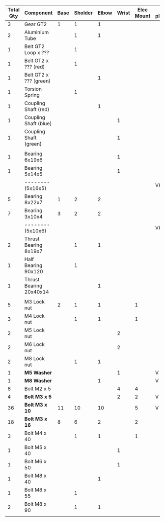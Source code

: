 


| Total Qty  | Component | Base | Sholder | Elbow | Wrist | Elec Mount |In place|
|------------|-----------|------|---------|-------|------ | -----------|--------|
| 3          | Gear GT2 | 1 | 1 | 1 |  |  |  |
| 2          | Aluminium Tube |  | 1 | 1 |  |  |  |
| 1          | Belt GT2 Loop x ??? |  | 1 |  |  |  |  |
| 1          | Belt GT2 x ??? (red) |  | 1 |  |  |  |  |
| 1          | Belt GT2 x ??? (green) |  |  | 1 |  |  |  |
| 1          | Torsion Spring |  | 1 |  |  |  |  |
| 1          | Coupling Shaft (red) |  |  | 1 |  |  |  |
| 1          | Coupling Shaft (blue) |  |  |  | 1 |  |  |
| 1          | Coupling Shaft (green) |  |  |  | 1 |  |  |
|  |  |  |  |  |  |  |  |
| 1          | Bearing 6x19x6 |  |  |  | 1 |  |  |
| 1          | Bearing 5x14x5 |  |  |  | 1 |  |  |
|            |--------(5x16x5)|  |  |  |   |  | V(2)|           
| 5          | Bearing 8x22x7 | 1 | 2 | 2 |  |  |  |
| 7          | Bearing 3x10x4 | 3 | 2 | 2 |  |  |  |
|            |--------(5x10x6)|  |  |  |   |  | V(6)|   
| 2          | Thrust Bearing 8x19x7 |  | 1 | 1 |  |  |  |
| 1          | Half Bearing 90x120 |  | 1 |  |  |  |  |
| 1          | Thrust Bearing 20x40x14 |  |  | 1 |  |  |  |
|  |  |  |  |  |  |  |  |
| 5          | M3 Lock nut | 2 | 1 | 1 |  | 1 |  |
| 3          | M4 Lock nut |  | 1 | 1 |  | 1 |  |
| 2          | M5 Lock nut |  |  |  | 2 |  |  |
| 2          | M6 Lock nut |  |  |  | 2 |  |  |
| 2          | M8 Lock nut |  | 1 | 1 |  |  |  |
| 1          | <strong>M5 Washer</strong> |  |  |  | 1 |  |V|
| 1          | <strong>M8 Washer</strong> |  |  | 1 |  |  |V|
| 8          | Bolt M2 x 5 |  |  |  | 4 | 4 |  |
| 4          | <strong>Bolt M3 x 5</strong> |  |  |  | 2 | 2 |V|
| 36         | <strong>Bolt M3 x 10</strong> | 11 | 10 | 10 |  | 5 |V|
| 18         | <strong>Bolt M3 x 16</strong> | 8 | 6 | 2 |  | 2 |  |
| 3          | Bolt M4 x 40 |  | 1 | 1 |  | 1 |  |
| 1          | Bolt M5 x 40 |  |  |  | 1 |  |  |
| 1          | Bolt M6 x 50 |  |  |  | 1 |  |  |
| 1          | Bolt M8 x 40 |  |  | 1 |  |  |  |
| 1          | Bolt M8 x 55 |  | 1 |  |  |  |  |
| 2          | Bolt M8 x 90 |  | 1 | 1 |  |  |  |
|  |  |  |  |  |  |  |  |
